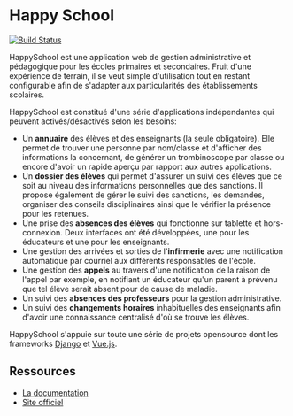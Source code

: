 Happy School
================
[![Build Status](https://travis-ci.com/ISLNamur/happyschool.svg?branch=master)](https://travis-ci.com/ISLNamur/happyschool)

HappySchool est une application web de gestion administrative et pédagogique
pour les écoles primaires et secondaires. Fruit d'une expérience de terrain,
il se veut simple d'utilisation tout en restant configurable afin de s'adapter
aux particularités des établissements scolaires.

HappySchool est constitué d'une série d'applications indépendantes qui peuvent
activés/désactivés selon les besoins:

- Un **annuaire** des élèves et des enseignants (la seule obligatoire). Elle permet de
  trouver une personne par nom/classe et d'afficher des informations la concernant,
  de générer un trombinoscope par classe ou encore d'avoir un rapide aperçu par
  rapport aux autres applications.
- Un **dossier des élèves** qui permet d'assurer un suivi des élèves que ce soit au niveau
  des informations personnelles que des sanctions. Il propose également de gérer le suivi
  des sanctions, les demandes, organiser des conseils disciplinaires ainsi que le
  vérifier la présence pour les retenues.
- Une prise des **absences des élèves** qui fonctionne sur tablette et hors-connexion.
  Deux interfaces ont été développées, une pour les éducateurs et une pour les enseignants.
- Une gestion des arrivées et sorties de l'**infirmerie** avec une notification automatique
  par courriel aux différents responsables de l'école.
- Une gestion des **appels** au travers d'une notification de la raison de l'appel par
  exemple, en notifiant un éducateur qu'un parent à prévenu que tel élève serait absent
  pour de cause de maladie.
- Un suivi des **absences des professeurs** pour la gestion administrative.
- Un suivi des **changements horaires** inhabituelles des enseignants afin d'avoir une
  connaissance centralisé d'où se trouve les élèves.

HappySchool s'appuie sur toute une série de projets opensource dont les frameworks
[Django](https://www.djangoproject.com/) et [Vue.js](https://vuejs.org/).


Ressources
----------

- [La documentation](https://happyschool.readthedocs.io/)
- [Site officiel](https://github.com/ISLNamur/happyschool)
